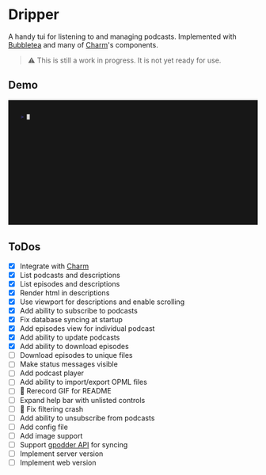 # Dripper

A handy tui for listening to and managing podcasts. Implemented with [Bubbletea](https://github.com/charmbracelet/bubbletea) and many of [Charm](https://charm.sh)'s components.

> :warning: This is still a work in progress. It is not yet ready for use.


## Demo

![demo](./demo.gif)

## ToDos

- [X] Integrate with [Charm](https://github.com/charmbracelet/charm)
- [X] List podcasts and descriptions
- [X] List episodes and descriptions
- [X] Render html in descriptions
- [X] Use viewport for descriptions and enable scrolling
- [X] Add ability to subscribe to podcasts
- [X] Fix database syncing at startup
- [X] Add episodes view for individual podcast
- [X] Add ability to update podcasts
- [X] Add ability to download episodes
- [ ] Download episodes to unique files
- [ ] Make status messages visible
- [ ] Add podcast player
- [ ] Add ability to import/export OPML files
- [ ] :vhs: Rerecord GIF for README
- [ ] Expand help bar with unlisted controls
- [ ] :bug: Fix filtering crash
- [ ] Add ability to unsubscribe from podcasts
- [ ] Add config file
- [ ] Add image support
- [ ] Support [gpodder API](https://github.com/thrillfall/nextcloud-gpodder) for syncing
- [ ] Implement server version
- [ ] Implement web version
